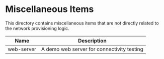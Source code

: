 # Miscellaneous Items

This directory contains miscellaneous items that are not directly related to the network provisioning logic. 

| Name | Description |
|------|-------------|
| web-server | A demo web server for connectivity testing |